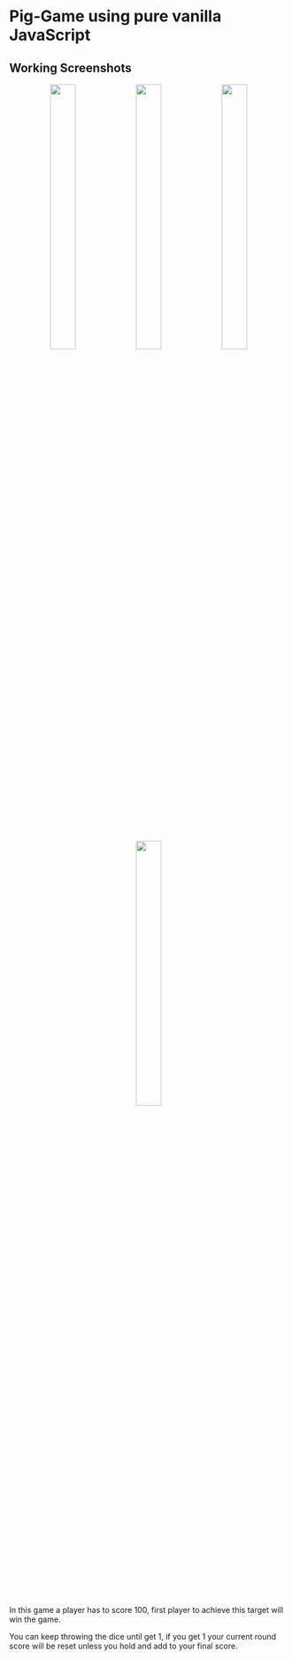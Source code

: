 # Pig-Game using pure vanilla JavaScript

## Working Screenshots
<center> 
  <div>
    <img src="https://user-images.githubusercontent.com/58907200/215032107-77ed0c49-33f7-4ad4-9a27-e0de0e5a2c7b.png" width=30% height=35%>
    <img src="https://user-images.githubusercontent.com/58907200/215032121-ddd75770-603f-40c9-adad-75fa0ae92118.png" width=30% height=35%>
    <img src="https://user-images.githubusercontent.com/58907200/215032126-130318be-aace-4d49-b62b-6e79be7c6bc6.png" width=30% height=35%>
    <img src="https://user-images.githubusercontent.com/58907200/215032130-17af3442-2eb6-47fe-a6fe-d6d9cbfcd9c0.png" width=30% height=35%>
    <br>
    
  </div>
</center>


In this game a player has to score 100, first player to achieve this target will win the game.

You can keep throwing the dice until get 1, if you get 1 your current round score will be reset unless you hold and add to your final score.
